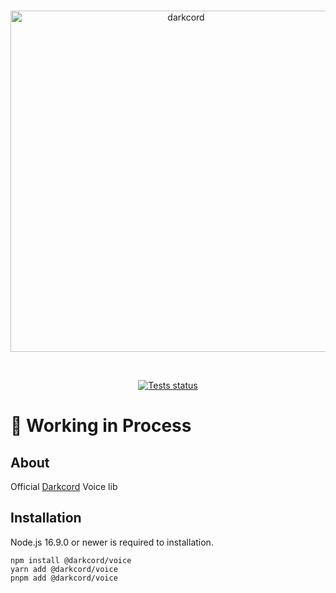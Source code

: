<div align="center">
	<br />
    	<p>
		<img src="https://media.discordapp.net/attachments/903700220259487767/1068157409576615946/darkcord-voice.png" width="546" alt="darkcord" />
	</p>
    <br />
    	<p>
		<a href="https://github.com/denkylabs/darkcord/actions"><img src="https://github.com/denkylabs/darkcord/actions/workflows/tests.yml/badge.svg" alt="Tests status" /></a>
	</p>
</div>

# 🚧 Working in Process

## About
Official [Darkcord](https://github.com/JustAWaifuHunter/darkcord) Voice lib

## Installation
Node.js 16.9.0 or newer is required to installation.

```sh-session
npm install @darkcord/voice
yarn add @darkcord/voice
pnpm add @darkcord/voice
```